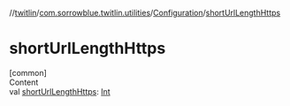 //[twitlin](../../index.md)/[com.sorrowblue.twitlin.utilities](../index.md)/[Configuration](index.md)/[shortUrlLengthHttps](short-url-length-https.md)



# shortUrlLengthHttps  
[common]  
Content  
val [shortUrlLengthHttps](short-url-length-https.md): [Int](https://kotlinlang.org/api/latest/jvm/stdlib/kotlin/-int/index.html)  



